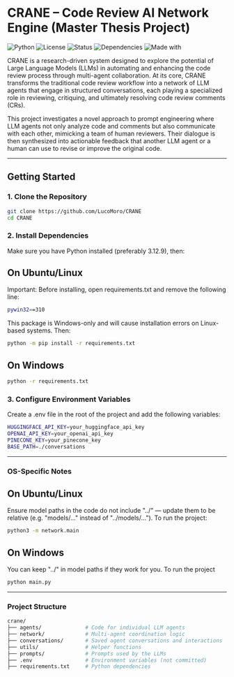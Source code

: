 # CRANE – Code Review AI Network Engine (Master Thesis Project)


![Python](https://img.shields.io/badge/Python-3.12.9-blue?logo=python)
![License](https://img.shields.io/badge/License-MIT-lightgrey)
![Status](https://img.shields.io/badge/status-research--project-yellow)
![Dependencies](https://img.shields.io/badge/dependencies-up%20to%20date-brightgreen)
![Made with](https://img.shields.io/badge/Made%20with-LLMs-red)

CRANE is a research-driven system designed to explore the potential of Large Language Models (LLMs) in automating and enhancing the code review process through multi-agent collaboration. At its core, CRANE transforms the traditional code review workflow into a network of LLM agents that engage in structured conversations, each playing a specialized role in reviewing, critiquing, and ultimately resolving code review comments (CRs).

This project investigates a novel approach to prompt engineering where LLM agents not only analyze code and comments but also communicate with each other, mimicking a team of human reviewers. Their dialogue is then synthesized into actionable feedback that another LLM agent or a human can use to revise or improve the original code.

---

## Getting Started

### 1. Clone the Repository

```bash
git clone https://github.com/LucoMoro/CRANE
cd CRANE
```

### 2. Install Dependencies 
Make sure you have Python installed (preferably 3.12.9), then:

## On Ubuntu/Linux
Important: Before installing, open requirements.txt and remove the following line: 
```bash
pywin32==310
```
This package is Windows-only and will cause installation errors on Linux-based systems. Then:

```bash
python -m pip install -r requirements.txt
```

## On Windows
```bash
python -r requirements.txt
```


### 3. Configure Environment Variables
Create a .env file in the root of the project and add the following variables:
```bash
HUGGINGFACE_API_KEY=your_huggingface_api_key
OPENAI_API_KEY=your_openai_api_key
PINECONE_KEY=your_pinecone_key
BASE_PATH=./conversations
```

---
### OS-Specific Notes

## On Ubuntu/Linux
Ensure model paths in the code do not include "../" — update them to be relative (e.g. "models/..." instead of "../models/..."). To run the project:
```bash
python3 -m network.main
```

## On Windows
You can keep "../" in model paths if they work for you. To run the project
```bash
python main.py
```

---

### Project Structure 

```bash
crane/
├── agents/              # Code for individual LLM agents
├── network/             # Multi-agent coordination logic
├── conversations/       # Saved agent conversations and interactions
├── utils/               # Helper functions
├── prompts/             # Prompts used by the LLMs
├── .env                 # Environment variables (not committed)
├── requirements.txt     # Python dependencies
```
